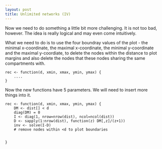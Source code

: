 ```yaml
---
layout: post
title: Unlimited networks (IV)
---
```


Now we need to do something a little bit more challenging. It is not too bad, however. The idea is really logical and may even come intuitively.

What we need to do is to use the four boundray values of the plot - the minimal x-coordinate, the maximal x-coordinate, the minimal y-coordinate and the maximal y-coordiate, to delete the nodes within the distance to plot margins and also delete the nodes that these nodes sharing the same compartments with.


    rec <- function(d, xmin, xmax, ymin, ymax) {
        ....
    }

Now the new functions have 5 parameters. We will need to insert more things into it.

    rec <- function(d, xmin, xmax, ymin, ymax) {
        DM <- dist[] < d
        diag(DM) = 0
        I <- diag(1, nrow=nrow(dist), ncol=ncol(dist))
        D <- sapply(1:nrow(dist), function(z) DM[,z]/(z+1)) 
        inv <- solve(I-D)
        # remove nodes within <d to plot boundaries
        
    
    }



    



